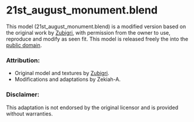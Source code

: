 # 21st_august_monument.blend

This model (21st_august_monument.blend) is a modified version based on the original work by
[Zubigri](https://www.youtube.com/@terentovevev), with permission from the owner to use,
reproduce and modify as seen fit. This model is released freely the into the
[public domain](https://en.wikipedia.org/wiki/Public_domain).

### Attribution:
- Original model and textures by [Zubigri](https://www.youtube.com/@terentovevev).
- Modifications and adaptations by Zekiah-A.

### Disclaimer:
This adaptation is not endorsed by the original licensor and is provided without warranties.
